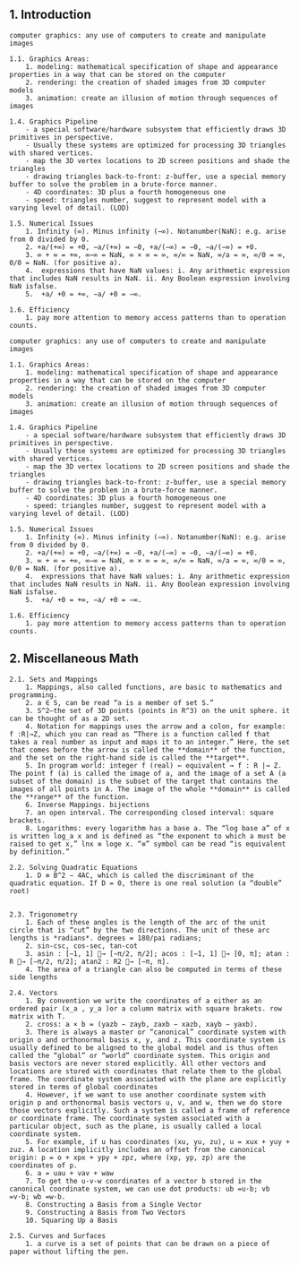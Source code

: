 ## 1. Introduction

    computer graphics: any use of computers to create and manipulate images  
    
    1.1. Graphics Areas:  
        1. modeling: mathematical specification of shape and appearance properties in a way that can be stored on the computer  
        2. rendering: the creation of shaded images from 3D computer models  
        3. animation: create an illusion of motion through sequences of images  
    
    1.4. Graphics Pipeline  
        - a special software/hardware subsystem that efficiently draws 3D primitives in perspective.  
        - Usually these systems are optimized for processing 3D triangles with shared vertices.  
        - map the 3D vertex locations to 2D screen positions and shade the triangles  
        - drawing triangles back-to-front: z-buffer, use a special memory buffer to solve the problem in a brute-force manner.  
        - 4D coordinates: 3D plus a fourth homogeneous one  
        - speed: triangles number, suggest to represent model with a varying level of detail. (LOD)
    
    1.5. Numerical Issues  
        1. Infinity (∞). Minus infinity (−∞). Notanumber(NaN): e.g. arise from 0 divided by 0.  
        2. +a/(+∞) = +0, −a/(+∞) = −0, +a/(−∞) = −0, −a/(−∞) = +0.  
        3. ∞ + ∞ = +∞, ∞−∞ = NaN, ∞ × ∞ = ∞, ∞/∞ = NaN, ∞/a = ∞, ∞/0 = ∞, 0/0 = NaN. (for positive a).
        4.  expressions that have NaN values: i. Any arithmetic expression that includes NaN results in NaN. ii. Any Boolean expression involving NaN isfalse.
        5.  +a/ +0 = +∞, −a/ +0 = −∞.
    
    1.6. Efficiency
        1. pay more attention to memory access patterns than to operation counts.

    computer graphics: any use of computers to create and manipulate images  
    
    1.1. Graphics Areas:  
        1. modeling: mathematical specification of shape and appearance properties in a way that can be stored on the computer  
        2. rendering: the creation of shaded images from 3D computer models  
        3. animation: create an illusion of motion through sequences of images  
    
    1.4. Graphics Pipeline  
        - a special software/hardware subsystem that efficiently draws 3D primitives in perspective.  
        - Usually these systems are optimized for processing 3D triangles with shared vertices.  
        - map the 3D vertex locations to 2D screen positions and shade the triangles  
        - drawing triangles back-to-front: z-buffer, use a special memory buffer to solve the problem in a brute-force manner.  
        - 4D coordinates: 3D plus a fourth homogeneous one  
        - speed: triangles number, suggest to represent model with a varying level of detail. (LOD)
    
    1.5. Numerical Issues  
        1. Infinity (∞). Minus infinity (−∞). Notanumber(NaN): e.g. arise from 0 divided by 0.  
        2. +a/(+∞) = +0, −a/(+∞) = −0, +a/(−∞) = −0, −a/(−∞) = +0.  
        3. ∞ + ∞ = +∞, ∞−∞ = NaN, ∞ × ∞ = ∞, ∞/∞ = NaN, ∞/a = ∞, ∞/0 = ∞, 0/0 = NaN. (for positive a).
        4.  expressions that have NaN values: i. Any arithmetic expression that includes NaN results in NaN. ii. Any Boolean expression involving NaN isfalse.
        5.  +a/ +0 = +∞, −a/ +0 = −∞.
    
    1.6. Efficiency
        1. pay more attention to memory access patterns than to operation counts.

## 2. Miscellaneous Math

    2.1. Sets and Mappings
        1. Mappings, also called functions, are basic to mathematics and programming.
        2. a ∈ S, can be read “a is a member of set S.”
        3. S^2—the set of 3D points (points in R^3) on the unit sphere. it can be thought of as a 2D set.
        4. Notation for mappings uses the arrow and a colon, for example: f :R|→Z, which you can read as “There is a function called f that takes a real number as input and maps it to an integer.” Here, the set that comes before the arrow is called the **domain** of the function, and the set on the right-hand side is called the **target**.
        5. In program world: integer f (real) ← equivalent → f : R |→ Z. The point f (a) is called the image of a, and the image of a set A (a subset of the domain) is the subset of the target that contains the images of all points in A. The image of the whole **domain** is called the **range** of the function.
        6. Inverse Mappings. bijections
        7. an open interval. The corresponding closed interval: square brackets. 
        8. Logarithms: every logarithm has a base a. The “log base a” of x is written log_a x and is defined as “the exponent to which a must be raised to get x,” lnx ≡ loge x. “≡” symbol can be read “is equivalent by definition.” 
    
    2.2. Solving Quadratic Equations
        1. D ≡ B^2 − 4AC, which is called the discriminant of the quadratic equation. If D = 0, there is one real solution (a “double” root)
    
    
    2.3. Trigonometry
        1. Each of these angles is the length of the arc of the unit circle that is “cut” by the two directions. The unit of these arc lengths is *radians*. degrees = 180/pai radians;
        2. sin-csc, cos-sec, tan-cot
        3. asin : [−1, 1] 􏰁→ [−π/2, π/2]; acos : [−1, 1] 􏰁→ [0, π]; atan : R 􏰁→ [−π/2, π/2]; atan2 : R2 􏰁→ [−π, π].
        4. The area of a triangle can also be computed in terms of these side lengths
    
    2.4. Vectors
        1. By convention we write the coordinates of a either as an ordered pair (x_a , y_a )or a column matrix with square brakets. row matrix with T.
        2. cross: a × b = (yazb − zayb, zaxb − xazb, xayb − yaxb).
        3. There is always a master or “canonical” coordinate system with origin o and orthonormal basis x, y, and z. This coordinate system is usually defined to be aligned to the global model and is thus often called the “global” or “world” coordinate system. This origin and basis vectors are never stored explicitly. All other vectors and locations are stored with coordinates that relate them to the global frame. The coordinate system associated with the plane are explicitly stored in terms of global coordinates
        4. However, if we want to use another coordinate system with origin p and orthonormal basis vectors u, v, and w, then we do store those vectors explicitly. Such a system is called a frame of reference or coordinate frame. The coordinate system associated with a particular object, such as the plane, is usually called a local coordinate system.
        5. For example, if u has coordinates (xu, yu, zu), u = xux + yuy + zuz. A location implicitly includes an offset from the canonical origin: p = o + xpx + ypy + zpz, where (xp, yp, zp) are the coordinates of p.
        6. a = uau + vav + waw
        7. To get the u-v-w coordinates of a vector b stored in the canonical coordinate system, we can use dot products: ub =u·b; vb =v·b; wb =w·b.
        8. Constructing a Basis from a Single Vector
        9. Constructing a Basis from Two Vectors
        10. Squaring Up a Basis
    
    2.5. Curves and Surfaces
        1. a curve is a set of points that can be drawn on a piece of paper without lifting the pen.